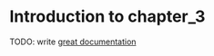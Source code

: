 # Introduction to chapter_3

TODO: write [great documentation](http://jacobian.org/writing/what-to-write/)
